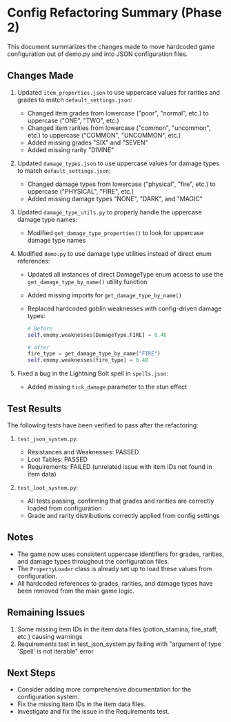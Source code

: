 # Config Refactoring Summary (Phase 2)

This document summarizes the changes made to move hardcoded game configuration out of demo.py and into JSON configuration files.

## Changes Made

1. Updated `item_properties.json` to use uppercase values for rarities and grades to match `default_settings.json`:
   - Changed item grades from lowercase ("poor", "normal", etc.) to uppercase ("ONE", "TWO", etc.)
   - Changed item rarities from lowercase ("common", "uncommon", etc.) to uppercase ("COMMON", "UNCOMMON", etc.)
   - Added missing grades "SIX" and "SEVEN"
   - Added missing rarity "DIVINE"

2. Updated `damage_types.json` to use uppercase values for damage types to match `default_settings.json`:
   - Changed damage types from lowercase ("physical", "fire", etc.) to uppercase ("PHYSICAL", "FIRE", etc.)
   - Added missing damage types "NONE", "DARK", and "MAGIC"

3. Updated `damage_type_utils.py` to properly handle the uppercase damage type names:
   - Modified `get_damage_type_properties()` to look for uppercase damage type names

4. Modified `demo.py` to use damage type utilities instead of direct enum references:
   - Updated all instances of direct DamageType enum access to use the `get_damage_type_by_name()` utility function
   - Added missing imports for `get_damage_type_by_name()`
   - Replaced hardcoded goblin weaknesses with config-driven damage types:
   
     ```python
     # Before
     self.enemy.weaknesses[DamageType.FIRE] = 0.40
     
     # After
     fire_type = get_damage_type_by_name("FIRE")
     self.enemy.weaknesses[fire_type] = 0.40
     ```

5. Fixed a bug in the Lightning Bolt spell in `spells.json`:
   - Added missing `tick_damage` parameter to the stun effect

## Test Results

The following tests have been verified to pass after the refactoring:

1. `test_json_system.py`:
   - Resistances and Weaknesses: PASSED
   - Loot Tables: PASSED
   - Requirements: FAILED (unrelated issue with item IDs not found in item data)

2. `test_loot_system.py`:
   - All tests passing, confirming that grades and rarities are correctly loaded from configuration
   - Grade and rarity distributions correctly applied from config settings

## Notes

- The game now uses consistent uppercase identifiers for grades, rarities, and damage types throughout the configuration files.
- The `PropertyLoader` class is already set up to load these values from configuration.
- All hardcoded references to grades, rarities, and damage types have been removed from the main game logic.

## Remaining Issues

1. Some missing item IDs in the item data files (potion_stamina, fire_staff, etc.) causing warnings
2. Requirements test in test_json_system.py failing with "argument of type 'Spell' is not iterable" error

## Next Steps

- Consider adding more comprehensive documentation for the configuration system.
- Fix the missing item IDs in the item data files.
- Investigate and fix the issue in the Requirements test.

